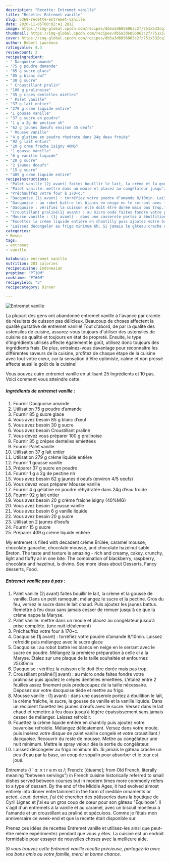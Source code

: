 ```yaml
---
description: "Recette: Entremet vanille"
title: "Recette: Entremet vanille"
slug: 5369-recette-entremet-vanille
date: 2020-11-05T00:02:41.281Z
image: https://img-global.cpcdn.com/recipes/db5a3d6056063c2f/751x532cq70/entremet-vanille-photo-principale-de-la-recette.jpg
thumbnail: https://img-global.cpcdn.com/recipes/db5a3d6056063c2f/751x532cq70/entremet-vanille-photo-principale-de-la-recette.jpg
cover: https://img-global.cpcdn.com/recipes/db5a3d6056063c2f/751x532cq70/entremet-vanille-photo-principale-de-la-recette.jpg
author: Robert Lawrence
ratingvalue: 4.3
reviewcount: 3
recipeingredient:
- " Dacquoise amande"
- "75 g poudre damande"
- "85 g sucre glace"
- "85 g blanc duf"
- "30 g sucre"
- " Croustillant pralin"
- "100 g pralinoise"
- "35 g crpes dentelles miettes"
- " Palet vanille"
- "37 g lait entier"
- "279 g crme liquide entire"
- "1 gousse vanille"
- "37 g sucre en poudre"
- "1 g a 2g de pectine nh"
- "62 g jaunes doeufs environ 45 oeufs"
- " Mousse vanille"
- "4 g glatine en poudre rhydrate dans 24g deau froide"
- "92 g lait entier"
- "20 g crme frache isigny 40MG"
- "1 gousse vanille"
- "6 g vanille liquide"
- "20 g sucre"
- "2 jaunes doeufs"
- "15 g sucre"
- "409 g crme liquide entire"
recipeinstructions:
- "Palet vanille (2j avant) faites bouillir le lait, la crème et la gousse de vanille. Dans un petit ramequin, mélangez le sucre et la pectine. Gros du feu, versez le sucre dans le lait chaud. Puis ajoutez les jaunes battus. Remettre à feu doux sans jamais cesser de remuer jusqu’à ce que la crème nappe la Maryse."
- "Palet vanille: mettre dans un moule et placez au congélateur jusqu’à prise complète. (une nuit idéalement)"
- "Préchauffez votre four à 170•c."
- "Dacquoise (1j avant) : torréfiez votre poudre d’amande 8/10min. Laissez refroidir puis mélangez avec le sucre glace"
- "Dacquoise : au robot battre les blancs en neige en le serrant avec le sucre en poudre. Mélangez la première préparation à celle ci à la Maryse. Étalez sur une plaque de la taille souhaitée et enfournez 25/30min"
- "Dacquoise : vérifiez la cuisson elle doit être dorée mais pas trop."
- "Croustillant praliné(1j avant) : au micro onde faites fondre votre pralinoise puis ajoutez le crêpes dentelles émiettées. L’étalez entre 2 feuilles assez finement puis predecoupez de la taille nécessaire. Déposez sur votre dacquoise tiède et mettre au frigo."
- "Mousse vanille : (1j avant) : dans une casserole portez à ébullition le lait, la crème fraîche, le sucre, la gousse de vanille et la vanille liquide. Dans un récipient fouettez les jaunes d’œufs avec le sucre. Versez dans le lait chaud et remettre à feu doux jusqu’à légère épaississement sans jamais cesser de mélanger. Laissez refroidir."
- "Fouettez la crème liquide entière en chantilly puis ajoutez votre bavaroise refroidie. Mélangez délicatement. Versez dans votre moule, puis insérez votre disque de palet vanille congelé et votre croustillant / dacquoise. Recouvrir du reste de mousse. Mettre au congélateur une nuit minimum. Mettre le spray velour dès la sortie du congélateur."
- "Laissez décongeler au frigo minimum 6h. Si jamais le gâteau crache un peu d’eau par la base, un coup de sopalin pour absorber et le tour est joué."
categories:
- Resep
tags:
- entremet
- vanille

katakunci: entremet vanille 
nutrition: 201 calories
recipecuisine: Indonesian
preptime: "PT10M"
cooktime: "PT60M"
recipeyield: "3"
recipecategory: Dinner

---
```



![Entremet vanille](https://img-global.cpcdn.com/recipes/db5a3d6056063c2f/751x532cq70/entremet-vanille-photo-principale-de-la-recette.jpg)

La plupart des gens ont abandonné entremet vanille à l'avance par crainte de résultats de cuisson pas délicieux. Beaucoup de choses affectent la qualité gustative de entremet vanille! Tout d'abord, de par la qualité des ustensiles de cuisine, assurez-vous toujours d'utiliser des ustensiles de cuisine de qualité et toujours en état de propreté. Ensuite, le type d'ingrédients utilisés affecte également le goût, utilisez donc toujours des ingrédients frais. De plus, entraînez-vous davantage pour reconnaître les différentes saveurs de la cuisine, profitez de chaque étape de la cuisine avec tout votre cœur, car la sensation d'être optimiste, calme et non pressé affecte aussi le goût de la cuisine!

<!--inarticleads1-->

Vous pouvez cuire entremet vanille en utilisant 25 Ingrédients et 10 pas. Voici comment vous atteindre cette.

##### Ingrédients de entremet vanille :

1. Fournir  Dacquoise amande
1. Utilisation 75 g poudre d’amande
1. Fournir 85 g sucre glace
1. Vous avez besoin 85 g blanc d’œuf
1. Vous avez besoin 30 g sucre
1. Vous avez besoin  Croustillant praliné
1. Vous devez vous préparer 100 g pralinoise
1. Fournir 35 g crêpes dentelles émiettées
1. Fournir  Palet vanille
1. Utilisation 37 g lait entier
1. Utilisation 279 g crème liquide entière
1. Fournir 1 gousse vanille
1. Préparer 37 g sucre en poudre
1. Fournir 1 g a 2g de pectine nh
1. Vous avez besoin 62 g jaunes d’oeufs (environ 4/5 oeufs)
1. Vous devez vous préparer  Mousse vanille
1. Fournir 4 g gélatine en poudre réhydratée dans 24g d’eau froide
1. Fournir 92 g lait entier
1. Vous avez besoin 20 g crème fraîche isigny (40%MG)
1. Vous avez besoin 1 gousse vanille
1. Vous avez besoin 6 g vanille liquide
1. Vous avez besoin 20 g sucre
1. Utilisation 2 jaunes d’oeufs
1. Fournir 15 g sucre
1. Préparer 409 g crème liquide entière


My entremet is filled with decadent crème Brûlée, caramel mousse, chocolate ganache, chocolate mousse, and chocolate hazelnut sable Breton. The taste and texture is amazing - rich and creamy, cakey, crunchy, light and fluffy all in one bite. The combination of blackberry, raspberry, chocolate and hazelnut, is divine. See more ideas about Desserts, Fancy desserts, Food. 

<!--inarticleads2-->

##### Entremet vanille pas à pas :

1. Palet vanille (2j avant) faites bouillir le lait, la crème et la gousse de vanille. Dans un petit ramequin, mélangez le sucre et la pectine. Gros du feu, versez le sucre dans le lait chaud. Puis ajoutez les jaunes battus. Remettre à feu doux sans jamais cesser de remuer jusqu’à ce que la crème nappe la Maryse.
1. Palet vanille: mettre dans un moule et placez au congélateur jusqu’à prise complète. (une nuit idéalement)
1. Préchauffez votre four à 170•c.
1. Dacquoise (1j avant) : torréfiez votre poudre d’amande 8/10min. Laissez refroidir puis mélangez avec le sucre glace
1. Dacquoise : au robot battre les blancs en neige en le serrant avec le sucre en poudre. Mélangez la première préparation à celle ci à la Maryse. Étalez sur une plaque de la taille souhaitée et enfournez 25/30min
1. Dacquoise : vérifiez la cuisson elle doit être dorée mais pas trop.
1. Croustillant praliné(1j avant) : au micro onde faites fondre votre pralinoise puis ajoutez le crêpes dentelles émiettées. L’étalez entre 2 feuilles assez finement puis predecoupez de la taille nécessaire. Déposez sur votre dacquoise tiède et mettre au frigo.
1. Mousse vanille : (1j avant) : dans une casserole portez à ébullition le lait, la crème fraîche, le sucre, la gousse de vanille et la vanille liquide. Dans un récipient fouettez les jaunes d’œufs avec le sucre. Versez dans le lait chaud et remettre à feu doux jusqu’à légère épaississement sans jamais cesser de mélanger. Laissez refroidir.
1. Fouettez la crème liquide entière en chantilly puis ajoutez votre bavaroise refroidie. Mélangez délicatement. Versez dans votre moule, puis insérez votre disque de palet vanille congelé et votre croustillant / dacquoise. Recouvrir du reste de mousse. Mettre au congélateur une nuit minimum. Mettre le spray velour dès la sortie du congélateur.
1. Laissez décongeler au frigo minimum 6h. Si jamais le gâteau crache un peu d’eau par la base, un coup de sopalin pour absorber et le tour est joué.


Entremets (/ ˈ ɑː n t r ə m eɪ /; French: [ɑ̃tʁəmɛ]; from Old French, literally meaning &#34;between servings&#34;) in French cuisine historically referred to small dishes served between courses but in modern times more commonly refers to a type of dessert. By the end of the Middle Ages, it had evolved almost entirely into dinner entertainment in the form of inedible ornaments or acted. Jeudi dernier, j&#39;ai été chercher des pâtisseries dans la boutique de Cyril Lignac et j&#39;ai eu un gros coup de cœur pour son gâteau &#34;Équinoxe&#34;. Il s&#39;agit d&#39;un entremets à la vanille et au caramel, avec un biscuit moelleux à l&#39;amande et un croustillant au praliné et spéculoos. Comme je fêtais mon anniversaire ce week-end et que la recette était disponible sur. 

<!--inarticleads1-->

<p>
Prenez ces idées de recettes Entremet vanille et utilisez-les ainsi que peut-être même expérimentez pendant que vous y êtes. La cuisine est un endroit formidable pour essayer de nouvelles choses avec la meilleure aide.
</p>

<p>
<i>Si vous trouvez cette Entremet vanille recette précieuse, partagez-la avec vos bons amis ou votre famille, merci et bonne chance.</i>
</p>
